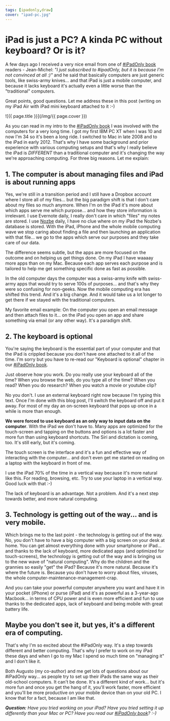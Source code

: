 ```yaml
---
tags: [ipadonly,draw]
cover: "ipad-pc.jpg"
---
```


# iPad is just a PC? A kinda PC without keyboard? Or is it?

A few days ago I received a very nice email from one of [#iPadOnly book][o] readers - Jean-Michel: *"I just subscribed to #ipadOnly, but it is because I'm not convinced at all :)"* and he said that basically computers are just generic tools, like swiss-army knives... and that iPad is just a mobile computer, and because it lacks keyboard it's actually even a little worse than the "traditional" computers.

Great points, good questions. Let me address these in this post (writing on my iPad Air with iPad mini keyboard attached to it :-)

<!--More-->

![{{ page.title }}](/img/{{ page.cover }})

As you can read in my intro to the [#iPadOnly book][o] I was involved with the computers for a very long time. I got my first IBM PC XT when I was 10 and now I'm 34 so it's been a long ride. I switched to Mac in late 2008 and to the iPad in early 2012. That's why I have some background and prior experience with various computing setups and that's why I really believe the iPad is *DIFFERENT* than a traditional computer and it's changing the way we're approaching computing. For three big reasons. Let me explain:



## 1. The computer is about managing files and iPad is about running apps

Yes, we're still in a transition period and I still have a Dropbox account where I store all of my files... but the big paradigm shift is that I don't care about my files so much anymore. When I'm on the iPad it's more about which apps serve me which purpose... and how they store information is irrelevant. I use Evernote daily, I really don't care in which "files" my notes are stored. I use [Nozbe][n] daily, I have no clue where on my iPad the Nozbe's database is stored. With the iPad, iPhone and the whole mobile computing wave we stop caring about finding a file and then launching an application with that file... we go to the apps which serve our purposes and they take care of our data.

The difference seems subtle, but the apps are more focused on the outcome and on helping us get things done. On my iPad I have waaaay more apps than on my Mac. Because each app serves each purpose and is tailored to help me get something specific done as fast as possible.

In the old computer days the computer was a swiss-army knife with swiss-army apps that would try to serve 100s of purposes... and that's why they were so confusing for non-geeks. Now the mobile computing era has shifted this trend. And it's a big change. And it would take us a lot longer to get there if we stayed with the traditional computers.

My favorite email example: On the computer you open an email message and then attach files to it... on the iPad you open an app and share something via email (or any other way). It's a paradigm shift.

## 2. The keyboard is optional

You're saying the keyboard is the essential part of your computer and that the iPad is crippled because you don't have one attached to it all of the time. I'm sorry but you have to re-read our "Keyboard is optional" chapter in our [#iPadOnly book][o].

Just observe how you work. Do you really use your keyboard all of the time? When you browse the web, do you type all of the time? When you read? When you do research? When you watch a movie or youtube clip?

No you don't. I use an external keyboard right now because I'm typing this text. Once I'm done with this blog post, I'll switch the keyboard off and put it away. For most of my day an on-screen keyboard that pops up once in a while is more than enough.

**We were forced to use keyboard as an only way to input data on the computer**. With the iPad we don't have to. Many apps are optimized for the touch-screen and tapping on the buttons and options is a lot faster and more fun than using keyboard shortcuts. The Siri and dictation is coming, too. It's still early, but it's coming.

The touch screen is the interface and it's a fun and effective way of interacting with the computer... and don't even get me started on reading on a laptop with the keyboard in front of me.

I use the iPad 70% of the time in a vertical way because it's more natural like this. For reading, browsing, etc. Try to use your laptop in a vertical way. Good luck with that :-)

The lack of keyboard is an advantage. Not a problem. And it's a next step towards better, and more natural computing.

## 3. Technology is getting out of the way... and is very mobile.

Which brings me to the last point - the technology is getting out of the way. No, you don't have to have a big computer with a big screen on your desk at home. You can get almost everything done with your smartphone or iPad... and thanks to the lack of keyboard, more dedicated apps (and optimized for touch-screens), the technology is getting out of the way and is bringing us to the new wave of "natural computing". Why do the children and the grannies so easily "get" the iPad? Because it's more natural. Because it's where the future is. Because you don't have to worry about files, viruses, the whole computer-maintenance-management-crap.

And you can take your powerful computer anywhere you want and have it in your pocket (iPhone) or purse (iPad) and it's as powerful as a 3-year-ago Macbook... in terms of CPU power and is even more efficient and fun to use thanks to the dedicated apps, lack of keyboard and being mobile with great battery life.

## Maybe you don't see it, but yes, it's a different era of computing.

That's why I'm so excited about the #iPadOnly way. It's a step towards different and better computing. That's why I prefer to work on my iPad these days and when I go to my Mac I spend so much time on "managing it" and I don't like it.

Both Augusto (my co-author) and me get lots of questions about our #iPadOnly way... as people try to set up their iPads the same way as their old-school computers. It can't be done. It's a different kind of work... but it's more fun and once you get the hang of it, you'll work faster, more efficient and you'll be more productive on your mobile device than on your old PC. I know that for a fact, because I am like that.

***Question:** Have you tried working on your iPad? Have you tried setting it up differently than your Mac or PC? Have you read our [#iPadOnly book][o]? :-)*

[d]: http://db.tt/kD7Liux
[e]: http://www.michaelsliwinski.com/how-i-use-evernote
[i]: http://www.michaelsliwinski.com/tag/ipadonly
[n]: http://www.nozbe.com/
[ns]: http://www.nozbe.com/signup
[o]: http://ipadonly.net/
[p]: http://www.productivemagazine.com/
[s]: http://www.michaelsliwinski.com/productive_show
[t]: http://twitter.com/MSliwinski


[n]: https://michael.gratis/nozbe
